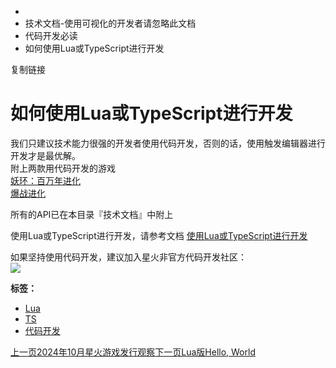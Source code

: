   * [](/)
  * 技术文档-使用可视化的开发者请忽略此文档
  * 代码开发必读
  * 如何使用Lua或TypeScript进行开发

复制链接

# 如何使用Lua或TypeScript进行开发

我们只建议技术能力很强的开发者使用代码开发，否则的话，使用触发编辑器进行开发才是最优解。  
附上两款用代码开发的游戏  
[妖环：百万年进化](https://www.taptap.cn/craft/300)  
[爆战进化](https://www.taptap.cn/craft/178)

所有的API已在本目录『技术文档』中附上

使用Lua或TypeScript进行开发，请参考文档
[使用Lua或TypeScript进行开发](https://doc.sce.xd.com/Manual/TriggerEditor/Advanced/Code)

如果坚持使用代码开发，建议加入星火非官方代码开发社区：  
![](/assets/images/TS群二维码-41ea8c683deff7145e7f825a7e6dd936.png)

**标签：**

  * [Lua](/tags/lua)
  * [TS](/tags/ts)
  * [代码开发](/tags/代码开发)

[上一页2024年10月星火游戏发行观察](/Manual/SCEMonthlyReport/PublishReport/15_2024Report_1)[下一页Lua版Hello,
World](/技术文档/代码开发必读/HelloWorld_lua)


